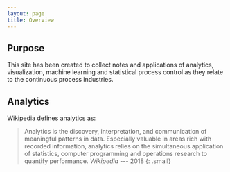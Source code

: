 ```yaml
---
layout: page
title: Overview
---
```


## Purpose

This site has been created to collect notes and applications of analytics,
visualization, machine learning and statistical process control as they relate
to the continuous process industries.

## Analytics

Wikipedia defines analytics as:

> Analytics is the discovery, interpretation, and communication of meaningful patterns in data. Especially valuable in areas rich with recorded information, analytics relies on the simultaneous application of statistics, computer programming and operations research to quantify performance.
<cite>Wikipedia</cite> --- 2018
{: .small}
